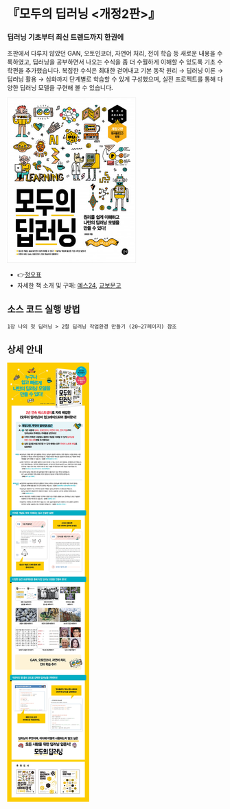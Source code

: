 # 『모두의 딥러닝 <개정2판>』

<h3>딥러닝 기초부터 최신 트렌드까지 한권에</h3>

초판에서 다루지 않았던 GAN, 오토인코더, 자연어 처리, 전이 학습 등 새로운 내용을 수록하였고, 딥러닝을 공부하면서 나오는 수식을 좀 더 수월하게 이해할 수 있도록 기초 수학편을 추가했습니다. 복잡한 수식은 최대한 걷어내고 기본 동작 원리 → 딥러닝 이론 → 딥러닝 활용 → 심화까지 단계별로 학습할 수 있게 구성했으며, 실전 프로젝트를 통해 다양한 딥러닝 모델을 구현해 볼 수 있습니다. 

[![Title](./book/book.jpg)](http://www.yes24.com/Product/Goods/86611190)
* 👉[정오표](./book/errata.pdf)
* 자세한 책 소개 및 구매: [예스24](http://www.yes24.com/Product/Goods/86611190), [교보문고](http://www.kyobobook.co.kr/product/detailViewKor.laf?mallGb=KOR&ejkGb=KOR&linkClass=&barcode=9791165210397)


## 소스 코드 실행 방법
    1장 나의 첫 딥러닝 > 2절 딥러닝 작업환경 만들기 (20~27페이지) 참조


## 상세 안내
[![ex_screenshot](./book/book_promotion.jpg)](http://www.yes24.com/Product/Goods/86611190)
